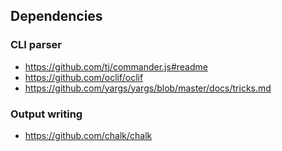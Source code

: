 
## Dependencies

### CLI parser
- https://github.com/tj/commander.js#readme
- https://github.com/oclif/oclif 
- https://github.com/yargs/yargs/blob/master/docs/tricks.md

### Output writing
- https://github.com/chalk/chalk